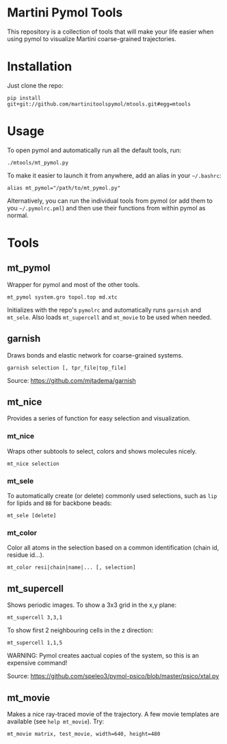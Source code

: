 # Martini Pymol Tools

This repository is a collection of tools that will make your life easier
when using pymol to visualize Martini coarse-grained trajectories.

# Installation

Just clone the repo:
```
pip install git+git://github.com/martinitoolspymol/mtools.git#egg=mtools
```

# Usage

To open pymol and automatically run all the default tools, run:
```
./mtools/mt_pymol.py
```

To make it easier to launch it from anywhere, add an alias in your `~/.bashrc`:
```
alias mt_pymol="/path/to/mt_pymol.py"
```

Alternatively, you can run the individual tools from pymol (or add them to you `~/.pymolrc.pml`)
and then use their functions from within pymol as normal.

# Tools

## mt_pymol
Wrapper for pymol and most of the other tools.
```
mt_pymol system.gro topol.top md.xtc
```
Initializes with the repo's `pymolrc` and automatically runs `garnish` and `mt_sele`. 
Also loads `mt_supercell` and `mt_movie` to be used when needed.

## garnish
Draws bonds and elastic network for coarse-grained systems.
```
garnish selection [, tpr_file|top_file]
```
Source: https://github.com/mjtadema/garnish

## mt_nice
Provides a series of function for easy selection and visualization.

### mt_nice
Wraps other subtools to select, colors and shows molecules nicely.
```
mt_nice selection
```

### mt_sele
To automatically create (or delete) commonly used selections, such as `lip` for lipids and `BB` for backbone beads:
```
mt_sele [delete]
```

### mt_color 
Color all atoms in the selection based on a common identification (chain id, residue id...).
```
mt_color resi|chain|name|... [, selection]
```

## mt_supercell
Shows periodic images. To show a 3x3 grid in the x,y plane:
```
mt_supercell 3,3,1
```
To show first 2 neighbouring cells in the z direction:
```
mt_supercell 1,1,5
```
WARNING: Pymol creates aactual copies of the system, so this is an expensive command!

Source: https://github.com/speleo3/pymol-psico/blob/master/psico/xtal.py

## mt_movie
Makes a nice ray-traced movie of the trajectory. A few movie templates are available (see `help mt_movie`). Try:
```
mt_movie matrix, test_movie, width=640, height=480
```
